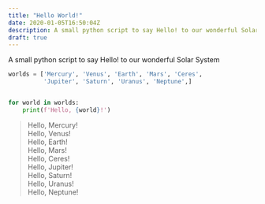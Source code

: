 ```yaml
---
title: "Hello World!"
date: 2020-01-05T16:50:04Z
description: A small python script to say Hello! to our wonderful Solar System
draft: true
---
```


A small python script to say Hello! to our wonderful Solar System

```python
worlds = ['Mercury', 'Venus', 'Earth', 'Mars', 'Ceres',
          'Jupiter', 'Saturn', 'Uranus', 'Neptune',]


for world in worlds:
    print(f'Hello, {world}!')
```

> Hello, Mercury!  
> Hello, Venus!  
> Hello, Earth!  
> Hello, Mars!  
> Hello, Ceres!  
> Hello, Jupiter!  
> Hello, Saturn!  
> Hello, Uranus!  
> Hello, Neptune!

